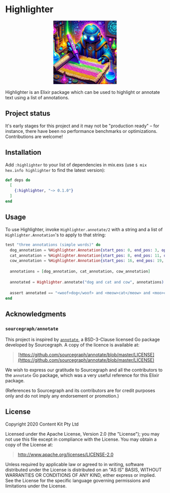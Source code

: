 # Highlighter

<p align="center">
  <picture>
    <img alt="Robot alchemist highlighting text" src="https://github.com/content-kit/highlighter/blob/4b108ec69a35d976ebe2691d57e07f60487d5d87/assets/highlighter.png" width="200">
  </picture>
</p>

Highlighter is an Elixir package which can be used to highlight or
annotate text using a list of annotations.

## Project status

It's early stages for this project and it may not be "production ready"
– for instance, there have been no performance benchmarks or
optimizations. Contributions are welcome!

## Installation

Add `:highlighter` to your list of dependencies in mix.exs (use `$ mix
hex.info highlighter` to find the latest version):

```elixir
def deps do
  [
    {:highlighter, "~> 0.1.0"}
  ]
end
```

## Usage

To use Highlighter, invoke `Highlighter.annotate/2` with a string and a
list of `Highlighter.Annotation`'s to apply to that string:

```elixir
test "three annotations (simple words)" do
  dog_annotation = %Highlighter.Annotation{start_pos: 0, end_pos: 3, open: "<woof>", close: "</woof>"}
  cat_annotation = %Highlighter.Annotation{start_pos: 8, end_pos: 11, open: "<meow>", close: "</meow>"}
  cow_annotation = %Highlighter.Annotation{start_pos: 16, end_pos: 19, open: "<moo>", close: "</moo>"}

  annotations = [dog_annotation, cat_annotation, cow_annotation]

  annotated = Highlighter.annotate("dog and cat and cow", annotations)

  assert annotated == "<woof>dog</woof> and <meow>cat</meow> and <moo>cow</moo>"
end
```

## Acknowledgments

### `sourcegraph/annotate`

This project is inspired by
[`annotate`](https://github.com/sourcegraph/annotate), a BSD-3-Clause
licensed Go package developed by Sourcegraph. A copy of the licence is
available at:

> [https://github.com/sourcegraph/annotate/blob/master/LICENSE](https://github.com/sourcegraph/annotate/blob/master/LICENSE)

We wish to express our gratitude to Sourcegraph and all the contributors
to the `annotate` Go package, which was a very useful reference for this
Elixir package.

(References to Sourcegraph and its contributors are for credit purposes
only and do not imply any endorsement or promotion.)

## License

Copyright 2020 Content Kit Pty Ltd

Licensed under the Apache License, Version 2.0 (the "License"); you may
not use this file except in compliance with the License. You may obtain
a copy of the License at:

> <http://www.apache.org/licenses/LICENSE-2.0>

Unless required by applicable law or agreed to in writing, software
distributed under the License is distributed on an "AS IS" BASIS,
WITHOUT WARRANTIES OR CONDITIONS OF ANY KIND, either express or implied.
See the License for the specific language governing permissions and
limitations under the License.
